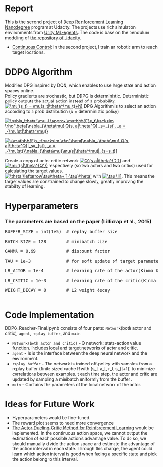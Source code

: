 # Report
This is the second project of [Deep Reinforcement Learning Nanodegree](https://www.udacity.com/course/deep-reinforcement-learning-nanodegree--nd893) program at Udacity. The projects use rich simulation environments from [Unity ML-Agents](https://github.com/Unity-Technologies/ml-agents). 
The code is base on the pendulum modeling of [the repository of Udacity](https://github.com/udacity/deep-reinforcement-learning/tree/master/ddpg-pendulum).
- [Continuous Control](https://github.com/udacity/deep-reinforcement-learning/tree/master/p2_continuous-control): In the second project, I train an robotic arm to reach target locations.

# DDPG Algorithm
Modifies DPG inspired by DQN, which enables to use large state and action spaces online.<br/>
Policy gradients are stochastic, but DDPG is deterministic. Deterministic policy outputs the actual action instead of a probability.<br/>
<a href="https://www.codecogs.com/eqnedit.php?latex=\bg_white&space;\mu'(s_t)&space;=&space;\mu(s_t|\theta^\mu_t)&plus;N)" target="_blank"><img src="https://latex.codecogs.com/png.latex?\bg_white&space;\mu'(s_t)&space;=&space;\mu(s_t|\theta^\mu_t)&plus;N)" title="\mu'(s_t) = \mu(s_t|\theta^\mu_t)+N)" /></a>
DPG Algorithm is to select an action according to a prob distribution ($\mu$ = deterministic policy)<br/>

<a href="https://www.codecogs.com/eqnedit.php?latex=\bg_white&space;\nabla_\theta^\mu&space;J&space;\approx&space;\mathbb{E}s_t\backsim&space;\rho^\beta[\nabla_{\theta\mu}&space;Q(s,&space;a|\theta^Q)|_s=_{st},&space;_a&space;=&space;_{\mu(st|\theta^\mu)}" target="_blank"><img src="https://latex.codecogs.com/png.latex?\bg_white&space;\nabla_\theta^\mu&space;J&space;\approx&space;\mathbb{E}s_t\backsim&space;\rho^\beta[\nabla_{\theta\mu}&space;Q(s,&space;a|\theta^Q)|_s=_{st},&space;_a&space;=&space;_{\mu(st|\theta^\mu)}" title="\nabla_\theta^\mu J \approx \mathbb{E}s_t\backsim \rho^\beta[\nabla_{\theta\mu} Q(s, a|\theta^Q)|_s=_{st}, _a = _{\mu(st|\theta^\mu)}" /></a>

<a href="https://www.codecogs.com/eqnedit.php?latex=\bg_white&space;=\mathbb{E}s_t\backsim&space;\rho^\beta[\nabla_{\theta\mu}&space;Q(s,&space;a|\theta^Q)|_s=_{st},&space;_a&space;=&space;_{\mu(st)}\nabla_{\theta\mu}\mu(s|\theta^\mu)|_{s=s_t}]" target="_blank"><img src="https://latex.codecogs.com/png.latex?\bg_white&space;=\mathbb{E}s_t\backsim&space;\rho^\beta[\nabla_{\theta\mu}&space;Q(s,&space;a|\theta^Q)|_s=_{st},&space;_a&space;=&space;_{\mu(st)}\nabla_{\theta\mu}\mu(s|\theta^\mu)|_{s=s_t}]" title="=\mathbb{E}s_t\backsim \rho^\beta[\nabla_{\theta\mu} Q(s, a|\theta^Q)|_s=_{st}, _a = _{\mu(st)}\nabla_{\theta\mu}\mu(s|\theta^\mu)|_{s=s_t}]" /></a>

Create a copy of actor critic network
<a href="https://www.codecogs.com/eqnedit.php?latex=\bg_white&space;Q'(s,a|\theta^{Q'})" target="_blank"><img src="https://latex.codecogs.com/gif.latex?\bg_white&space;Q'(s,a|\theta^{Q'})" title="Q'(s,a|\theta^{Q'})" /></a> 
and <a href="https://www.codecogs.com/eqnedit.php?latex=\bg_white&space;\mu'(s|\theta^{Q'})" target="_blank"><img src="https://latex.codecogs.com/gif.latex?\bg_white&space;\mu'(s|\theta^{Q'})" title="\mu'(s|\theta^{Q'})" /></a> 
respectively (so two actors and two critics) used for calculating the target values. <br/>
<a href="https://www.codecogs.com/eqnedit.php?latex=\bg_white&space;\theta'\leftarrow\tau\theta&plus;(1-\tau)\theta'" target="_blank"><img src="https://latex.codecogs.com/gif.latex?\bg_white&space;\theta'\leftarrow\tau\theta&plus;(1-\tau)\theta'" title="\theta'\leftarrow\tau\theta+(1-\tau)\theta'" /></a> 
with 
<a href="https://www.codecogs.com/eqnedit.php?latex=\bg_white&space;\tau&space;\ll1" target="_blank"><img src="https://latex.codecogs.com/gif.latex?\bg_white&space;\tau&space;\ll1" title="\tau \ll1" /></a>. This means the target values are constrained to change slowly, greatly improving the stability of learning.<br/>

# Hyperparameters
### The parameters are based on the paper (Lillicrap et al., 2015)
<pre>
BUFFER_SIZE = int(1e5)  # replay buffer size</br>
BATCH_SIZE = 128        # minibatch size</br>
GAMMA = 0.99            # discount factor</br>
TAU = 1e-3              # for soft update of target parameters</br>
LR_ACTOR = 1e-4         # learning rate of the actor(Kinma & Ba, 2014)</br>
LR_CRITIC = 1e-3        # learning rate of the critic(Kinma & Ba, 2014)</br>
WEIGHT_DECAY = 0        # L2 weight decay</br>
</pre>

# Code Implementation
DDPG_Reacher-Final.ipynb consists of four parts: ``Network``(both actor and critic), ``agent``, ``replay buffer``, and ``main``.<br/>

* ``Network(both actor and critic)`` - Q network: state-action value function. Includes local and target networks of actor and critic.<br/>
* ``agent`` - Is is the interface between the deep neural network and the environment.<br/>
* ``replay buffer`` - The network is trained off-policy with samples from a replay buffer (finite sized cache R with (s_t, a_t, r_t, s_{t+1}) to minimize correlations between examples. t each time step, the actor and critic are updated by sampling a minibatch uniformly from the buffer .<br/>
* ``main`` - Contains the parameters of the local network of the actor.<br/>

# Ideas for Future Work
* Hyperparameters would be fine-tuned.
* The reward plot seems to need more convergence.
* [The Actor-Dueling-Critic Method for Reinforcement Learning](https://europepmc.org/article/pmc/6479875#B19-sensors-19-01547) would be implemented. In the continuous action space, we cannot output the estimation of each possible action’s advantage value. To do so, we should manually divide the action space and estimate the advantage of the action interval in each state. Through this change, the agent could learn which action interval is good when facing a specific state and pick the action belong to this interval.
